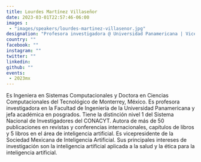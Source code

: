 ```yaml
---
title: Lourdes Martínez Villaseñor
date: 2023-03-01T22:57:46-06:00
images : 
 - "images/speakers/lourdes-martinez-villasenor.jpg"
designation: "Profesora investigadora @ Universidad Panamericana | Vicepresidenta de la Sociedad Mexicana de Inteligencia Artificial"
country: ""
facebook: ""
instagram: ""
twitter: ""
linkedin: 
github: ""
events: 
 - 2023mx
---
```


Es Ingeniera en Sistemas Computacionales y Doctora en Ciencias Computacionales del Tecnológico de Monterrey, México. Es profesora investigadora en la Facultad de Ingeniería de la Universidad Panamericana y jefa académica en posgrados. Tiene la distinción nivel 1 del Sistema Nacional de Investigadores del CONACYT. Autora de más de 50 publicaciones en revistas y conferencias internacionales, capítulos de libros y 5 libros en el área de inteligencia artificial. Es vicepresidente de la Sociedad Mexicana de Inteligencia Artificial. Sus principales intereses de investigación son la inteligencia artificial aplicada a la salud y la ética para la inteligencia artificial.